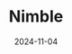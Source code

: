 ---
title: Nimble
date: 2024-11-04

weapon: 
-
    attachment: Nimble
    item: Killed 30 Zombies in a row without taking damage

tags: bo6Medal
---